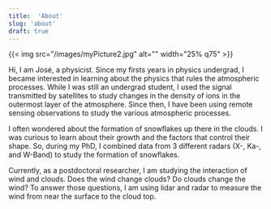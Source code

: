 ```yaml
---
title:  'About'
slug: 'about'
draft: true
---
```



{{< img src="/images/myPicture2.jpg" alt="" width="25% q75" >}}


Hi, I am  José, a physicist. Since my firsts years in physics undergrad, I became interested in learning about the physics that rules the atmospheric processes. While I was still an undergrad student, I used the signal transmitted by satellites to study changes in the density of ions in the outermost layer of the atmosphere. Since then, I have been using remote sensing observations to study the various atmospheric processes.  

I often wondered about the formation of snowflakes up there in the clouds. I was curious to learn about their growth and the factors that control their shape. So, during my PhD, I combined data from 3 different radars (X-, Ka-, and W-Band) to study the formation of snowflakes. 

Currently, as a postdoctoral researcher, I am studying the interaction of wind and clouds. Does the wind change clouds? Do clouds change the wind? To answer those questions,  I am using lidar and radar to measure the wind from near the surface to the cloud top.
